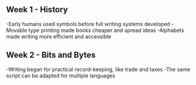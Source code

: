 ## Week 1 - History
-Early humans used symbols before full writing systems developed
-Movable type printing made books cheaper and spread ideas
-Alphabets made writing more efficient and accessible
## Week 2 - Bits and Bytes
-Writing began for practical record-keeping, like trade and taxes
-The same script can be adapted for multiple languages
